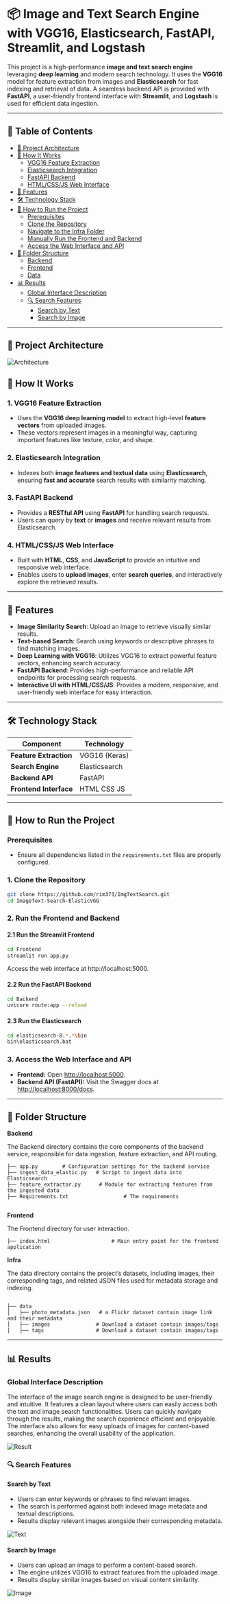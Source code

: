 
# 📦 Image and Text Search Engine with VGG16, Elasticsearch, FastAPI, Streamlit, and Logstash

This project is a high-performance **image and text search engine** leveraging **deep learning** and modern search technology. It uses the **VGG16** model for feature extraction from images and **Elasticsearch** for fast indexing and retrieval of data. A seamless backend API is provided with **FastAPI**, a user-friendly frontend interface with **Streamlit**, and **Logstash** is used for efficient data ingestion.

---


## 📜 Table of Contents

- [📂 Project Architecture](#-project-architecture)
- [🚀 How It Works](#-how-it-works)
  - [VGG16 Feature Extraction](#1-vgg16-feature-extraction)
  - [Elasticsearch Integration](#2-elasticsearch-integration)
  - [FastAPI Backend](#3-fastapi-backend)
  - [HTML/CSS/JS Web Interface](#4-streamlit-web-interface)
- [📸 Features](#-features)
- [🛠️ Technology Stack](#%EF%B8%8F-technology-stack)
- [🔧 How to Run the Project](#-how-to-run-the-project)
  - [Prerequisites](#prerequisites)
  - [Clone the Repository](#1-clone-the-repository)
  - [Navigate to the Infra Folder](#2-navigate-to-the-infra-folder)
  - [Manually Run the Frontend and Backend](#3-manually-run-the-frontend-and-backend)
  - [Access the Web Interface and API](#5-access-the-web-interface-and-api)
- [📂 Folder Structure](#-folder-structure)
  - [Backend](#backend)
  - [Frontend](#frontend)
  - [Data](#data)
- [📊 Results](#-results)
  - [Global Interface Description](#global-interface-description)
  - [🔍 Search Features](#-search-features)
    - [Search by Text](#search-by-text)
    - [Search by Image](#search-by-image)

---

## 📂 **Project Architecture**
![Architecture](images/Architecture.png)

## 🚀 **How It Works**

### 1. **VGG16 Feature Extraction**  
- Uses the **VGG16 deep learning model** to extract high-level **feature vectors** from uploaded images.  
- These vectors represent images in a meaningful way, capturing important features like texture, color, and shape.

### 2. **Elasticsearch Integration**  
- Indexes both **image features and textual data** using **Elasticsearch**, ensuring **fast and accurate** search results with similarity matching. 

### 3. **FastAPI Backend**  
- Provides a **RESTful API** using **FastAPI** for handling search requests.  
- Users can query by **text** or **images** and receive relevant results from Elasticsearch.

### 4. **HTML/CSS/JS Web Interface**  
- Built with **HTML**, **CSS**, and **JavaScript** to provide an intuitive and responsive web interface.
- Enables users to **upload images**, enter **search queries**, and interactively explore the retrieved results.



---

## 📸 **Features**

- **Image Similarity Search**: Upload an image to retrieve visually similar results.
- **Text-based Search**: Search using keywords or descriptive phrases to find matching images.
- **Deep Learning with VGG16**: Utilizes VGG16 to extract powerful feature vectors, enhancing search accuracy.
- **FastAPI Backend**: Provides high-performance and reliable API endpoints for processing search requests.
- **Interactive UI with HTML/CSS/JS**: Provides a modern, responsive, and user-friendly web interface for easy interaction.


---

## 🛠️ **Technology Stack**

| Component         | Technology    |
|-------------------|---------------|
| **Feature Extraction** | VGG16 (Keras) |
| **Search Engine**     | Elasticsearch |
| **Backend API**       | FastAPI       |
| **Frontend Interface**| HTML CSS JS   |


---


## 🔧 **How to Run the Project**

### Prerequisites  
- Ensure all dependencies listed in the `requirements.txt` files are properly configured.

### 1. **Clone the Repository**

```bash
git clone https://github.com/rim373/ImgTextSearch.git
cd ImageText-Search-ElasticVGG
```

### 2. **Run the Frontend and Backend** 
#### 2.1 Run the Streamlit Frontend
```bash
cd Frontend
streamlit run app.py
```
Access the web interface at http://localhost:5000.

#### 2.2 Run the FastAPI Backend
```bash
cd Backend
uvicorn route:app --reload
```
#### 2.3 Run the Elasticsearch
```bash
cd elasticsearch-8.*.*\bin
bin\elasticsearch.bat
```

### 3. **Access the Web Interface and API**  
- **Frontend:** Open [http://localhost:5000](http://localhost:5000).  
- **Backend API (FastAPI):** Visit the Swagger docs at [http://localhost:8000/docs](http://localhost:8000/docs).

---

## 📂 **Folder Structure**

**Backend**

The Backend directory contains the core components of the backend service, responsible for data ingestion, feature extraction, and API routing.


```
├── app.py        # Configuration settings for the backend service
├── ingest_data_elastic.py   # Script to ingest data into Elasticsearch
├── feature_extractor.py      # Module for extracting features from the ingested data
├── Requirements.txt                  # The requirements 
        
```
**Frontend**

The Frontend directory for user interaction.

```
├── index.html                    # Main entry point for the frontend application
```
**Infra**

The data directory contains the project’s datasets, including images, their corresponding tags, and related JSON files used for metadata storage and indexing.

```

├── data 
│   ├── photo_metadata.json   # a Flickr dataset contain image link and their metadata
│   ├── images               # Download a dataset contain images/tags
|   ├── tags                 # Download a dataset contain images/tags   
```
---


## 📊 Results
### Global Interface Description
The interface of the image search engine is designed to be user-friendly and intuitive. It features a clean layout where users can easily access both the text and image search functionalities. Users can quickly navigate through the results, making the search experience efficient and enjoyable. The interface also allows for easy uploads of images for content-based searches, enhancing the overall usability of the application.

![Result](images/interface.png)

### 🔍 Search Features

#### Search by Text
- Users can enter keywords or phrases to find relevant images.
- The search is performed against both indexed image metadata and textual descriptions.
- Results display relevant images alongside their corresponding metadata.

![Text](images/text.png)
#### Search by Image
- Users can upload an image to perform a content-based search.
- The engine utilizes VGG16 to extract features from the uploaded image.
- Results display similar images based on visual content similarity.

![Image](images/image.png)

